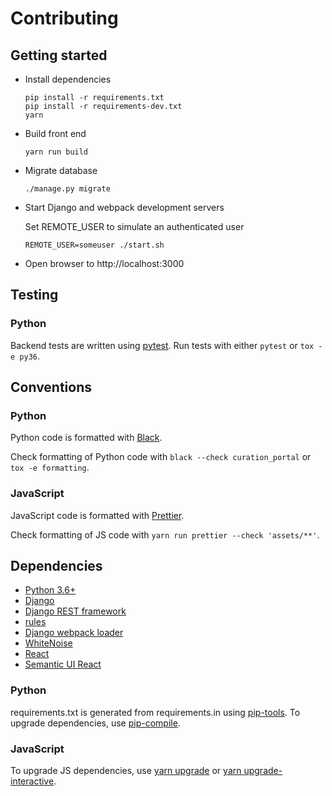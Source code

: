 # Contributing

## Getting started

- Install dependencies

  ```
  pip install -r requirements.txt
  pip install -r requirements-dev.txt
  yarn
  ```

- Build front end

  ```
  yarn run build
  ```

- Migrate database

  ```
  ./manage.py migrate
  ```

- Start Django and webpack development servers

  Set REMOTE_USER to simulate an authenticated user

  ```
  REMOTE_USER=someuser ./start.sh
  ```

- Open browser to http://localhost:3000

## Testing

### Python

Backend tests are written using [pytest](https://docs.pytest.org/).
Run tests with either `pytest` or `tox -e py36`.

## Conventions

### Python

Python code is formatted with [Black](https://black.readthedocs.io/).

Check formatting of Python code with `black --check curation_portal` or `tox -e formatting`.

### JavaScript

JavaScript code is formatted with [Prettier](https://prettier.io/).

Check formatting of JS code with `yarn run prettier --check 'assets/**'`.

## Dependencies

- [Python 3.6+](https://www.python.org/)
- [Django](https://www.djangoproject.com/)
- [Django REST framework](https://www.django-rest-framework.org/)
- [rules](https://pypi.org/project/rules/)
- [Django webpack loader](https://github.com/owais/django-webpack-loader)
- [WhiteNoise](https://pypi.org/project/whitenoise/)
- [React](https://reactjs.org/)
- [Semantic UI React](https://react.semantic-ui.com/)

### Python

requirements.txt is generated from requirements.in using [pip-tools](https://github.com/jazzband/pip-tools).
To upgrade dependencies, use [pip-compile](https://github.com/jazzband/pip-tools#updating-requirements).

### JavaScript

To upgrade JS dependencies, use [yarn upgrade](https://yarnpkg.com/en/docs/cli/upgrade) or
[yarn upgrade-interactive](https://yarnpkg.com/en/docs/cli/upgrade-interactive).
